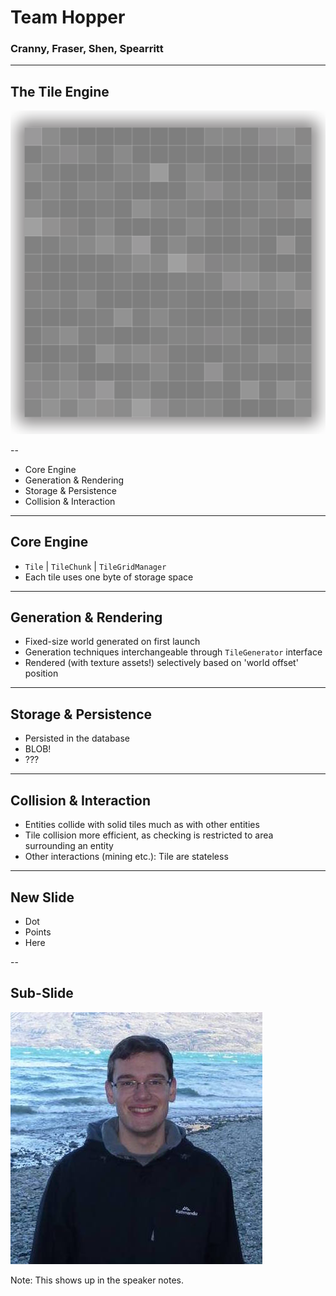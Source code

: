 # Team Hopper
### Cranny, Fraser, Shen, Spearritt

---

## The Tile Engine

![stone](media/fancy_stone.png)

--

- Core Engine
- Generation & Rendering
- Storage & Persistence
- Collision & Interaction

---

## Core Engine

- `Tile` | `TileChunk` | `TileGridManager`
-  Each tile uses one byte of storage space

---

## Generation & Rendering

- Fixed-size world generated on first launch
- Generation techniques interchangeable through `TileGenerator` interface
- Rendered (with texture assets!) selectively based on 'world offset' position

---

## Storage & Persistence

- Persisted in the database
- BLOB!
- ???

---

## Collision & Interaction

- Entities collide with solid tiles much as with other entities
- Tile collision more efficient, as checking is restricted to area surrounding an entity
- Other interactions (mining etc.): Tile are stateless

---

## New Slide
- Dot
- Points
- Here

--

## Sub-Slide
![asd](media/joe.jpg)

Note: This shows up in the speaker notes.

